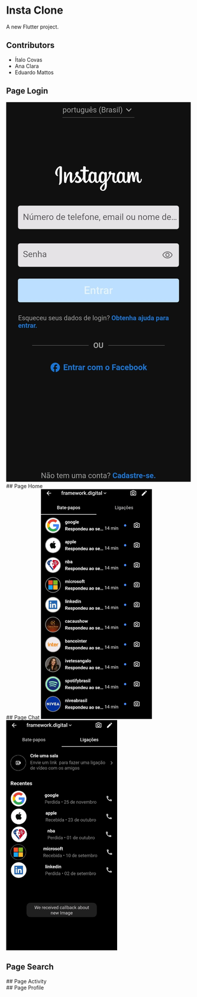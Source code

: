 # Insta Clone

A new Flutter project.

## Contributors
- Ítalo Covas 
- Ana Clara
- Eduardo Mattos 

## Page Login
<div style="margin: 0 auto;">
<img src="login.png">
</div>
## Page Home
<div style="float:center>
<img src = "home.png" width = 300px>
</div>
## Page Chat
<img src = "chat.png" width = 300px>
<img src = "call.png" width = 300px>

## Page Search
<div  style="float:center>
<img src = "search.png" width = 300px>
</div>
## Page Activity
<div  style="float:center>
<img src = "activity.png" width = 300px>
</div>
## Page Profile
<div  style="float:center>

<img src = "profile.png" width = 300px>
</div>
<div  style="float:center>

<img src = "profile2.png" width = 300px>
</div>
<div  style="float:center>

<img src = "config.png" width = 300px>
<div>
